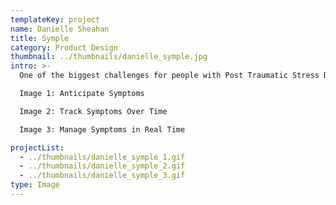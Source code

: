 ```yaml
---
templateKey: project
name: Danielle Sheahan
title: Symple
category: Product Design
thumbnail: ../thumbnails/danielle_symple.jpg
intro: >-
  One of the biggest challenges for people with Post Traumatic Stress Disorder (PTSD) is being able to recognize and cope with symptoms such as flashbacks, insomnia, and panic attacks. SYMPLE gives people more control over their mental health by enabling them to anticipate, manage, and track their PTSD symptoms. The app is designed to accompany a wearable smart device that monitors the individual’s physical and mental health.

  Image 1: Anticipate Symptoms

  Image 2: Track Symptoms Over Time

  Image 3: Manage Symptoms in Real Time

projectList:
  - ../thumbnails/danielle_symple_1.gif
  - ../thumbnails/danielle_symple_2.gif
  - ../thumbnails/danielle_symple_3.gif
type: Image
---
```

